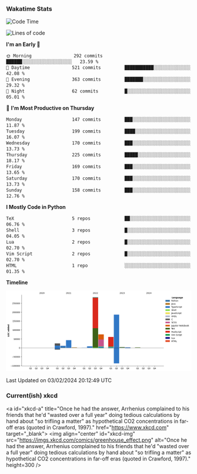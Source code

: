 ### Wakatime Stats
<!--START_SECTION:waka-->
![Code Time](http://img.shields.io/badge/Code%20Time-2%2C329%20hrs%2022%20mins-blue)

![Lines of code](https://img.shields.io/badge/From%20Hello%20World%20I%27ve%20Written-704.3%20thousand%20lines%20of%20code-blue)

**I'm an Early 🐤** 

```text
🌞 Morning                292 commits         ██████░░░░░░░░░░░░░░░░░░░   23.59 % 
🌆 Daytime                521 commits         ███████████░░░░░░░░░░░░░░   42.08 % 
🌃 Evening                363 commits         ███████░░░░░░░░░░░░░░░░░░   29.32 % 
🌙 Night                  62 commits          █░░░░░░░░░░░░░░░░░░░░░░░░   05.01 % 
```
📅 **I'm Most Productive on Thursday** 

```text
Monday                   147 commits         ███░░░░░░░░░░░░░░░░░░░░░░   11.87 % 
Tuesday                  199 commits         ████░░░░░░░░░░░░░░░░░░░░░   16.07 % 
Wednesday                170 commits         ███░░░░░░░░░░░░░░░░░░░░░░   13.73 % 
Thursday                 225 commits         █████░░░░░░░░░░░░░░░░░░░░   18.17 % 
Friday                   169 commits         ███░░░░░░░░░░░░░░░░░░░░░░   13.65 % 
Saturday                 170 commits         ███░░░░░░░░░░░░░░░░░░░░░░   13.73 % 
Sunday                   158 commits         ███░░░░░░░░░░░░░░░░░░░░░░   12.76 % 
```


**I Mostly Code in Python** 

```text
TeX                      5 repos             ██░░░░░░░░░░░░░░░░░░░░░░░   06.76 % 
Shell                    3 repos             █░░░░░░░░░░░░░░░░░░░░░░░░   04.05 % 
Lua                      2 repos             █░░░░░░░░░░░░░░░░░░░░░░░░   02.70 % 
Vim Script               2 repos             █░░░░░░░░░░░░░░░░░░░░░░░░   02.70 % 
HTML                     1 repo              ░░░░░░░░░░░░░░░░░░░░░░░░░   01.35 % 
```



**Timeline**

![Lines of Code chart](https://raw.githubusercontent.com/joshuajeschek/joshuajeschek/main/assets/bar_graph.png)


 Last Updated on 03/02/2024 20:12:49 UTC
<!--END_SECTION:waka-->

### Current(ish) xkcd
<a id="xkcd-a" title="Once he had the answer, Arrhenius complained to his friends that he'd "wasted over a full year" doing tedious calculations by hand about "so trifling a matter" as hypothetical CO2 concentrations in far-off eras (quoted in Crawford, 1997)." href="https://www.xkcd.com" target="_blank">
        <img align="center" id="xkcd-img" src="https://imgs.xkcd.com/comics/greenhouse_effect.png" alt="Once he had the answer, Arrhenius complained to his friends that he'd "wasted over a full year" doing tedious calculations by hand about "so trifling a matter" as hypothetical CO2 concentrations in far-off eras (quoted in Crawford, 1997)." height=300 />
</a>
